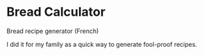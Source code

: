 # Bread Calculator

Bread recipe generator (French)

I did it for my family as a quick way to generate fool-proof recipes.
